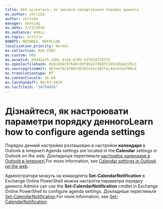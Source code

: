 ```yaml
---
title: 603 дізнатися, як змінити налаштування порядку денного
ms.author: chrisda
author: chrisda
manager: dansimp
ms.date: 3/23/2018
ms.audience: Admin
ms.topic: article
ROBOTS: NOINDEX, NOFOLLOW
localization_priority: Normal
ms.collection: Adm_O365
ms.custom: 603
ms.assetid: d9d92a75-2ddc-41eb-b705-b2767d733f22
ms.openlocfilehash: bb9c8b8c97b40cb9f85e27d58f21b52d0ae220c2
ms.sourcegitcommit: 4b7e478ce700c0b781efec3857ac4dce5bdf00c6
ms.translationtype: MT
ms.contentlocale: uk-UA
ms.lasthandoff: 06/07/2019
ms.locfileid: "34754656"
---
```

# <a name="learn-how-to-configure-agenda-settings"></a><span data-ttu-id="35a54-102">Дізнайтеся, як настроювати параметри порядку денного</span><span class="sxs-lookup"><span data-stu-id="35a54-102">Learn how to configure agenda settings</span></span>

<span data-ttu-id="35a54-103">Порядок денний настройки розташовані в настройок **календаря** в Outlook в Інтернеті.</span><span class="sxs-lookup"><span data-stu-id="35a54-103">Agenda settings are located in the **Calendar** settings in Outlook on the web.</span></span> <span data-ttu-id="35a54-104">Докладніше перегляньте [настройок календаря в Outlook в Інтернеті](https://support.office.com/article/12cba5a4-4f95-4d00-bfc3-b694aa67ac8f).</span><span class="sxs-lookup"><span data-stu-id="35a54-104">For more information, see [Calendar settings in Outlook on the web](https://support.office.com/article/12cba5a4-4f95-4d00-bfc3-b694aa67ac8f).</span></span>

<span data-ttu-id="35a54-105">Адміністратори можуть на командлета **Set-CalendarNotification** в Exchange Online PowerShell можна настроїти параметри порядку денного.</span><span class="sxs-lookup"><span data-stu-id="35a54-105">Admins can use the **Set-CalendarNotification** cmdlet in Exchange Online PowerShell to configure agenda settings.</span></span> <span data-ttu-id="35a54-106">Докладніше перегляньте [Set-CalendarNotification](https://technet.microsoft.com/library/dd351284).</span><span class="sxs-lookup"><span data-stu-id="35a54-106">For more information, see [Set-CalendarNotification](https://technet.microsoft.com/library/dd351284).</span></span>
